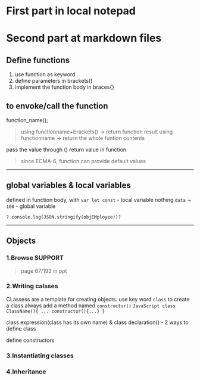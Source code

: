 # First part in local notepad
# Second part at markdown files

## Define functions
1. use function as keyword
2. define parameters in brackets()
3. implement the function body in braces{}

## to envoke/call the function
function_name();
> using functionname+brackets() -> return function result
> using functionname -> return the whole funtion contents


pass the value through ()
return value in function

> since ECMA-6, function can provide default values

---

## global variables & local variables
defined in function body, 
    with `var let const` - local variable 
    nothing `data = 100` - global variable

    ? console.log(JSON.stringify(objEMployee))?


---
## Objects
### 1.Browse SUPPORT
> page 67/193 in ppt
### 2.Writing calsses
CLassess are a template for creating objects.
    use key word `class` to create a class
    always add a method named `constructor()`
    ```JavaScript
    class ClassName(){
        ...
        constructor(){...}
    }
    ```

class expression(class has its own name) & class declaration() - 2 ways to define class

define constructors


### 3.Instantiating classes

### 4.Inheritance
